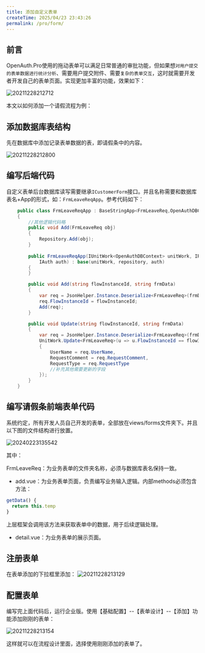 ```yaml
---
title: 添加自定义表单
createTime: 2025/04/23 23:43:26
permalink: /pro/form/
---
```


## 前言

OpenAuth.Pro使用的拖动表单可以满足日常普通的审批功能，但如果想`对用户提交的表单数据进行统计分析`、需要用户提交附件、需要`复杂的表单交互`，这时就需要开发者开发自己的表单页面。实现更加丰富的功能，效果如下：

![20211228212712](http://img.openauth.net.cn/20211228212712.png)

本文以如何添加一个请假流程为例：

## 添加数据库表结构

先在数据库中添加记录表单数据的表，即请假条中的内容。

![20211228212800](http://img.openauth.net.cn/20211228212800.png)

## 编写后端代码

自定义表单后台数据库读写需要继承`ICustomerForm`接口。并且名称需要和数据库表名+App的形式，如：`FrmLeaveReqApp`。参考代码如下：

```csharp
    public class FrmLeaveReqApp : BaseStringApp<FrmLeaveReq,OpenAuthDBContext>, ICustomerForm
    {
        //其他逻辑代码略
        public void Add(FrmLeaveReq obj)
        {
            Repository.Add(obj);
        }
        
        public FrmLeaveReqApp(IUnitWork<OpenAuthDBContext> unitWork, IRepository<FrmLeaveReq,OpenAuthDBContext> repository,
            IAuth auth) : base(unitWork, repository, auth)
        {
        }

        public void Add(string flowInstanceId, string frmData)
        {
            var req = JsonHelper.Instance.Deserialize<FrmLeaveReq>(frmData);
            req.FlowInstanceId = flowInstanceId;
            Add(req);
        }

        public void Update(string flowInstanceId, string frmData)
        {
            var req = JsonHelper.Instance.Deserialize<FrmLeaveReq>(frmData);
            UnitWork.Update<FrmLeaveReq>(u => u.FlowInstanceId == flowInstanceId, u => new FrmLeaveReq
            {
                UserName = req.UserName,
                RequestComment = req.RequestComment,
                RequestType = req.RequestType
                //补充其他需要更新的字段
            });
        }
    }
```
## 编写请假条前端表单代码

系统约定，所有开发人员自己开发的表单，全部放在views/forms文件夹下。并且以下图的文件结构进行放置。

![20240223135542](http://img.openauth.net.cn/20240223135542.png)

其中：

FrmLeaveReq：为业务表单的文件夹名称，必须与数据库表名保持一致。

* add.vue：为业务表单页面，负责编写业务输入逻辑。内部methods必须包含方法：

```javascript
getData() {
  return this.temp
}
```

上层框架会调用该方法来获取表单中的数据，用于后续逻辑处理。

* detail.vue：为业务表单的展示页面。

## 注册表单

在表单添加的下拉框里添加：
![20211228213129](http://img.openauth.net.cn/20211228213129.png)


## 配置表单

编写完上面代码后，运行企业版。使用【基础配置】--【表单设计】--【添加】功能添加刚刚的表单：

![20211228213154](http://img.openauth.net.cn/20211228213154.png)

这样就可以在流程设计里面，选择使用刚刚添加的表单了。